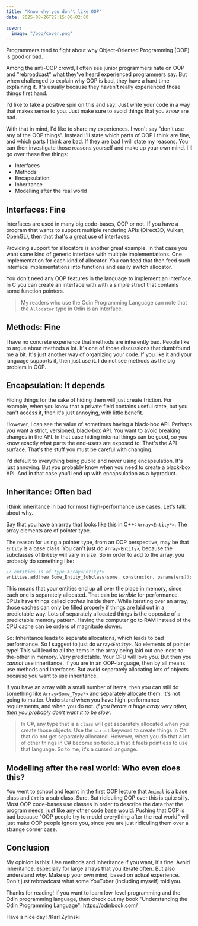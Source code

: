 ```yaml
---
title: "Know why you don't like OOP"
date: 2025-08-26T22:15:00+02:00

cover:
  image: "/oop/cover.png"
---
```


Programmers tend to fight about why Object-Oriented Programming (OOP) is good or bad.

Among the anti-OOP crowd, I often see junior programmers hate on OOP and "rebroadcast" what they've heard experienced programmers say. But when challenged to explain why OOP is bad, they have a hard time explaining it. It's usually because they haven't really experienced those things first hand.

I'd like to take a positive spin on this and say: Just write your code in a way that makes sense to you. Just make sure to avoid things that you _know_ are bad.

With that in mind, I'd like to share my experiences. I won't say "don't use any of the OOP things". Instead I'll state which parts of OOP I think are fine, and which parts I think are bad. If they are bad I will state my reasons. You can then investigate those reasons yourself and make up your own mind. I'll go over these five things:

- Interfaces
- Methods
- Encapsulation
- Inheritance
- Modelling after the real world

## Interfaces: Fine
Interfaces are used in many big code-bases, OOP or not. If you have a program that wants to support multiple rendering APIs (Direct3D, Vulkan, OpenGL), then that that's a great use of interfaces.

Providing support for allocators is another great example. In that case you want some kind of generic interface with multiple implementations. One implementation for each kind of allocator. You can feed that then feed such interface implementations into functions and easily switch allocator.

You don't need any OOP features in the language to implement an interface. In C you can create an interface with with a simple struct that contains some function pointers.

> My readers who use the Odin Programming Language can note that the `Allocator` type in Odin is an interface.

## Methods: Fine
I have no concrete experience that methods are inherently bad. People like to argue about methods a lot. It's one of those discussions that dumbfound me a bit. It's just another way of organizing your code. If you like it and your language supports it, then just use it. I do not see methods as the big problem in OOP.

## Encapsulation: It depends
Hiding things for the sake of hiding them will just create friction. For example, when you know that a private field contains useful state, but you can't access it, then it's just annoying, with little benefit.

However, I can see the value of sometimes having a black-box API. Perhaps you want a strict, versioned, black-box API. You want to avoid breaking changes in the API. In that case hiding internal things can be good, so you know exactly what parts the end-users are exposed to. That's the API surface. That's the stuff you must be careful with changing.

I'd default to everything being public and never using encapsulation. It's just annoying. But you probably know when you need to create a black-box API. And in that case you'll end up with encapsulation as a byproduct.

## Inheritance: Often bad
I think inheritance in bad for most high-performance use cases. Let's talk about why.

Say that you have an array that looks like this in C++: `Array<Entity*>`. The array elements are of pointer type.

The reason for using a pointer type, from an OOP perspective, may be that `Entity` is a base class. You can't just do `Array<Entity>`, because the subclasses of `Entity` will vary in size. So in order to add to the array, you probably do something like:
```C
// entities is of type Array<Entity*>
entities.add(new Some_Entity_Subclass(some, constructor, parameters));
```

This means that your entities end up all over the place in memory, since each one is separately allocated. That can be _terrible_ for performance. CPUs have things called _caches_ inside them. While iterating over an array, those caches can only be filled properly if things are laid out in a predictable way. Lots of separately allocated things is the opposite of a predictable memory pattern. Having the computer go to RAM instead of the CPU cache can be orders of magnitude slower.

So: Inheritance leads to separate allocations, which leads to bad performance. So I suggest to just do `Array<Entity>`. No elements of pointer type! This will lead to all the items in the array being laid out one-next-to-the-other in memory. Very predictable. Your CPU will love you. But then you _cannot_ use inheritance. If you are in an OOP-language, then by all means use methods and interfaces. But avoid separately allocating lots of objects because you want to use inheritance.

If you have an array with a small number of items, then you can still do something like `Array<Some_Type*>` and separately allocate them. It's not going to matter. Understand when you have high-performance requirements, and when you do not. _If you iterate a huge array very often, then you probably don't want it to be slow_.

> In C#, any type that is a `class` will get separately allocated when you create those objects. Use the `struct` keyword to create things in C# that do not get separately allocated. However, when you do that a lot of other things in C# become so tedious that it feels pointless to use that language. So to me, it's a cursed language.

## Modelling after the real world: Who even does this?

You went to school and learnt in the first OOP lecture that `Animal` is a base class and `Cat` is a sub class. Sure. But ridiculing OOP over this is quite silly. Most OOP code-bases use classes in order to describe the data that the program needs, just like any other code base would. Pushing that OOP is bad because "OOP people try to model everything after the real world" will just make OOP people ignore you, since you are just ridiculing them over a strange corner case.

## Conclusion

My opinion is this: Use methods and inheritance if you want, it's fine. Avoid inheritance, especially for large arrays that you iterate often. But also understand _why_. Make up your own mind, based on actual experience. Don't just rebroadcast what some YouTuber (including myself) told you.

Thanks for reading! If you want to learn low-level programming and the Odin programming language, then check out my book "Understanding the Odin Programming Language": https://odinbook.com/

Have a nice day!
/Karl Zylinski